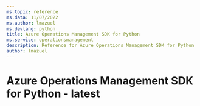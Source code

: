 ```yaml
---
ms.topic: reference
ms.data: 11/07/2022
ms.author: lmazuel
ms.devlang: python
title: Azure Operations Management SDK for Python
ms.service: operationsmanagement
description: Reference for Azure Operations Management SDK for Python
author: lmazuel
---
```

# Azure Operations Management SDK for Python - latest